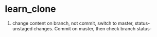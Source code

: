 # learn_clone
1. change content on branch, not commit, switch to master, status-unstaged changes. Commit on master, then check branch status-